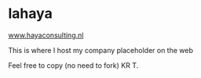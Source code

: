 # lahaya
www.hayaconsulting.nl  

This is where I host my company placeholder on the web  

Feel free to copy (no need to fork) KR T.  

